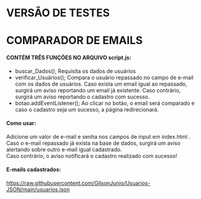 # VERSÃO DE TESTES
# COMPARADOR DE EMAILS
#### CONTÉM TRÊS FUNÇÕES NO ARQUIVO script.js:
* buscar_Dados(); Requisita os dados de usuários
* verificar_Usuários(); Compara o usuário repassado no campo de e-mail com os dados de usuários. Caso exista um email igual ao repassado, surgirá um aviso reportando um email já existente. Caso contrário, surgirá um aviso reportando o cadastro com sucesso.
* botao.addEventListener(); Ao clicar no botão, o email será comparado e caso o cadastro seja um sucesso, a página redirecionará.


#### Como usar:
Adicione um valor de e-mail e senha nos campos de input em index.html .
<br>Caso o e-mail repassado já exista na base de dados, surgirá um aviso alertando sobre outro e-mail igual cadastrado. 
<br>Caso contrário, o aviso notificará o cadastro realizado com sucesso!


#### E-mails cadastrados:
https://raw.githubusercontent.com/GilsonJunio/Usuarios-JSON/main/usuarios.json